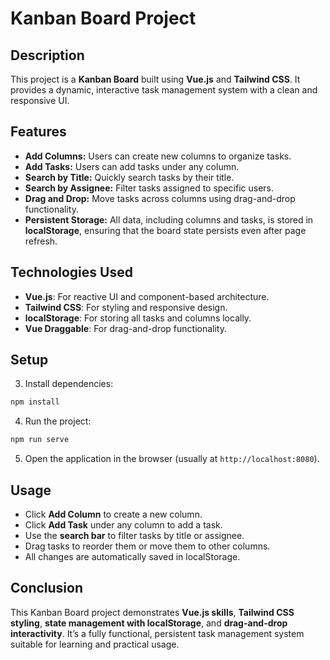 # Kanban Board Project

## Description

This project is a **Kanban Board** built using **Vue.js** and **Tailwind CSS**. It provides a dynamic, interactive task management system with a clean and responsive UI.

## Features

* **Add Columns:** Users can create new columns to organize tasks.
* **Add Tasks:** Users can add tasks under any column.
* **Search by Title:** Quickly search tasks by their title.
* **Search by Assignee:** Filter tasks assigned to specific users.
* **Drag and Drop:** Move tasks across columns using drag-and-drop functionality.
* **Persistent Storage:** All data, including columns and tasks, is stored in **localStorage**, ensuring that the board state persists even after page refresh.


## Technologies Used

* **Vue.js**: For reactive UI and component-based architecture.
* **Tailwind CSS**: For styling and responsive design.
* **localStorage**: For storing all tasks and columns locally.
* **Vue Draggable**: For drag-and-drop functionality.

## Setup


3. Install dependencies:

```bash
npm install
```

4. Run the project:

```bash
npm run serve
```

5. Open the application in the browser (usually at `http://localhost:8080`).

## Usage

* Click **Add Column** to create a new column.
* Click **Add Task** under any column to add a task.
* Use the **search bar** to filter tasks by title or assignee.
* Drag tasks to reorder them or move them to other columns.
* All changes are automatically saved in localStorage.

## Conclusion

This Kanban Board project demonstrates **Vue.js skills**, **Tailwind CSS styling**, **state management with localStorage**, and **drag-and-drop interactivity**. It’s a fully functional, persistent task management system suitable for learning and practical usage.

